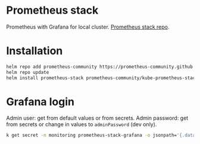 # Prometheus stack

Prometheus with Grafana for local cluster. [Prometheus stack repo](https://github.com/prometheus-community/helm-charts/tree/main/charts/kube-prometheus-stack).

# Installation

```bash
helm repo add prometheus-community https://prometheus-community.github.io/helm-charts
helm repo update
helm install prometheus-stack prometheus-community/kube-prometheus-stack --namespace=monitoring --create-namespace
```

# Grafana login

Admin user: get from default values or from secrets.
Admin password: get from secrets or change in values to `adminPassword` (dev only).

```bash
k get secret -n monitoring prometheus-stack-grafana -o jsonpath='{.data.admin-password}' | base64 -d; echo
```

